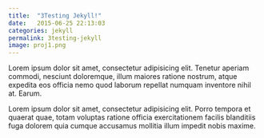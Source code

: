 ```yaml
---
title:  "3Testing Jekyll!"
date:   2015-06-25 22:13:03
categories: jekyll
permalink: 3testing-jekyll
image: proj1.png
---
```

Lorem ipsum dolor sit amet, consectetur adipisicing elit. Tenetur aperiam commodi, nesciunt doloremque, illum maiores ratione nostrum, atque expedita eos officia nemo quod laborum repellat numquam inventore nihil at. Earum.

Lorem ipsum dolor sit amet, consectetur adipisicing elit. Porro tempora et quaerat quae, totam voluptas ratione officia exercitationem facilis blanditiis fuga dolorem quia cumque accusamus mollitia illum impedit nobis maxime.